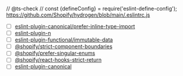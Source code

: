 // @ts-check
// const {defineConfig} = require('eslint-define-config');
https://github.com/Shopify/hydrogen/blob/main/.eslintrc.js

- [ ] [eslint-plugin-canonical/prefer-inline-type-import](https://github.com/gajus/eslint-plugin-canonical/blob/master/.README/rules/prefer-inline-type-import.md)
- [ ] [eslint-plugin-n](https://github.com/weiran-zsd/eslint-plugin-node)
- [ ] [eslint-plugin-functional/immutable-data](https://github.com/jonaskello/eslint-plugin-functional/blob/master/docs/rules/immutable-data.md)
- [ ] [@shopify/strict-component-boundaries](https://github.com/Shopify/web-configs/blob/main/packages/eslint-plugin/docs/rules/strict-component-boundaries.md)
- [ ] [@shopify/prefer-singular-enums](https://github.com/Shopify/web-configs/blob/main/packages/eslint-plugin/docs/rules/typescript/prefer-singular-enums.md)
- [ ] [@shopify/react-hooks-strict-return](https://github.com/Shopify/web-configs/blob/main/packages/eslint-plugin/docs/rules/react-hooks-strict-return.md)
- [ ] [eslint-plugin-canonical](https://github.com/gajus/eslint-plugin-canonical/blob/master/.README/rules/prefer-inline-type-import.md)
